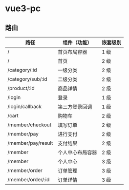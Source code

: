 # vue3-pc

## 路由

| 路径               | 组件（功能）     | 嵌套级别 |
| ------------------ | ---------------- | -------- |
| /                  | 首页布局容器     | 1 级     |
| /                  | 首页             | 2 级     |
| /category/:id      | 一级分类         | 2 级     |
| /category/sub/:id  | 二级分类         | 2 级     |
| /product/:id       | 商品详情         | 2 级     |
| /login             | 登录             | 1 级     |
| /login/callback    | 第三方登录回调   | 1 级     |
| /cart              | 购物车           | 2 级     |
| /member/checkout   | 填写订单         | 2 级     |
| /member/pay        | 进行支付         | 2 级     |
| /member/pay/result | 支付结果         | 2 级     |
| /member            | 个人中心布局容器 | 2 级     |
| /member            | 个人中心         | 3 级     |
| /member/order      | 订单管理         | 3 级     |
| /member/order/:id  | 订单详情         | 3 级     |
